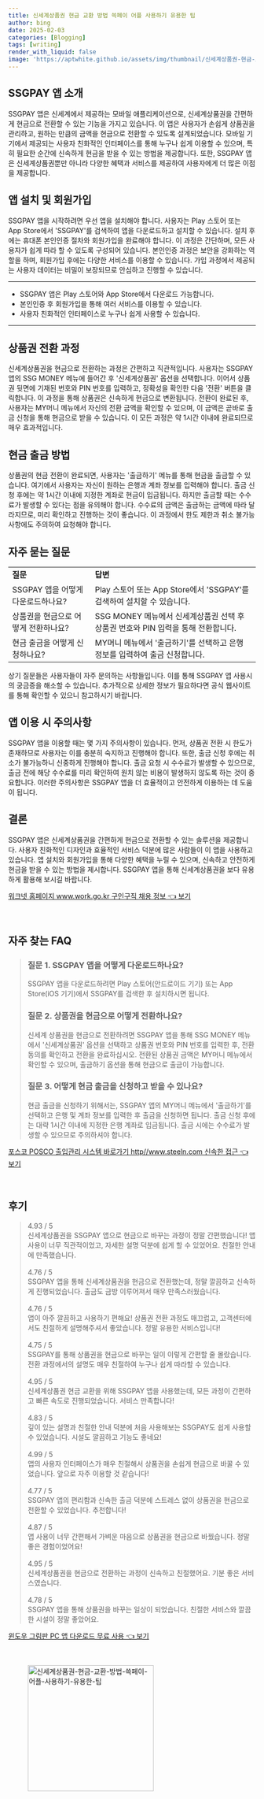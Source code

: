 ```yaml
---
title: 신세계상품권 현금 교환 방법 쓱페이 어플 사용하기 유용한 팁
author: bing
date: 2025-02-03
categories: [Blogging]
tags: [writing]
render_with_liquid: false
image: 'https://aptwhite.github.io/assets/img/thumbnail/신세계상품권-현금-교환-방법-쓱페이-어플-사용하기-유용한-팁.webp'
---
```



<h2 id='SSGPAY 앱 소개'>SSGPAY 앱 소개</h2>

<p>SSGPAY 앱은 신세계에서 제공하는 모바일 애플리케이션으로, 신세계상품권을 간편하게 현금으로 전환할 수 있는 기능을 가지고 있습니다. 이 앱은 사용자가 손쉽게 상품권을 관리하고, 원하는 만큼의 금액을 현금으로 전환할 수 있도록 설계되었습니다. 모바일 기기에서 제공되는 사용자 친화적인 인터페이스를 통해 누구나 쉽게 이용할 수 있으며, 특히 필요한 순간에 신속하게 현금을 받을 수 있는 방법을 제공합니다. 또한, SSGPAY 앱은 신세계상품권뿐만 아니라 다양한 혜택과 서비스를 제공하여 사용자에게 더 많은 이점을 제공합니다.</p>

<h2 id='앱 설치 및 회원가입'>앱 설치 및 회원가입</h2>

<p>SSGPAY 앱을 시작하려면 우선 앱을 설치해야 합니다. 사용자는 Play 스토어 또는 App Store에서 'SSGPAY'를 검색하여 앱을 다운로드하고 설치할 수 있습니다. 설치 후에는 휴대폰 본인인증 절차와 회원가입을 완료해야 합니다. 이 과정은 간단하며, 모든 사용자가 쉽게 따라 할 수 있도록 구성되어 있습니다. 본인인증 과정은 보안을 강화하는 역할을 하며, 회원가입 후에는 다양한 서비스를 이용할 수 있습니다. 가입 과정에서 제공되는 사용자 데이터는 비밀이 보장되므로 안심하고 진행할 수 있습니다.</p>

<hr />

<ul>
    <li>SSGPAY 앱은 Play 스토어와 App Store에서 다운로드 가능합니다.</li>
    <li>본인인증 후 회원가입을 통해 여러 서비스를 이용할 수 있습니다.</li>
    <li> 사용자 친화적인 인터페이스로 누구나 쉽게 사용할 수 있습니다.</li>
</ul>

<hr />

<h2 id='상품권 전환 과정'>상품권 전환 과정</h2>

<p>신세계상품권을 현금으로 전환하는 과정은 간편하고 직관적입니다. 사용자는 SSGPAY 앱의 SSG MONEY 메뉴에 들어간 후 '신세계상품권' 옵션을 선택합니다. 이어서 상품권 뒷면에 기재된 번호와 PIN 번호를 입력하고, 정확성을 확인한 다음 '전환' 버튼을 클릭합니다. 이 과정을 통해 상품권은 신속하게 현금으로 변환됩니다. 전환이 완료된 후, 사용자는 MY머니 메뉴에서 자신의 전환 금액을 확인할 수 있으며, 이 금액은 곧바로 출금 신청을 통해 현금으로 받을 수 있습니다. 이 모든 과정은 약 1시간 이내에 완료되므로 매우 효과적입니다.</p>

<h2 id='현금 출금 방법'>현금 출금 방법</h2>

<p>상품권의 현금 전환이 완료되면, 사용자는 '출금하기' 메뉴를 통해 현금을 출금할 수 있습니다. 여기에서 사용자는 자신이 원하는 은행과 계좌 정보를 입력해야 합니다. 출금 신청 후에는 약 1시간 이내에 지정한 계좌로 현금이 입금됩니다. 하지만 출금할 때는 수수료가 발생할 수 있다는 점을 유의해야 합니다. 수수료의 금액은 출금하는 금액에 따라 달라지므로, 미리 확인하고 진행하는 것이 좋습니다. 이 과정에서 한도 제한과 취소 불가능 사항에도 주의하여 요청해야 합니다.</p>

<h2 id='자주 묻는 질문'>자주 묻는 질문</h2>

<table>
    <tr>
        <td><b>질문</b></td>
        <td><b>답변</b></td>
    </tr>
    <tr>
        <td>SSGPAY 앱을 어떻게 다운로드하나요?</td>
        <td>Play 스토어 또는 App Store에서 'SSGPAY'를 검색하여 설치할 수 있습니다.</td>
    </tr>
    <tr>
        <td>상품권을 현금으로 어떻게 전환하나요?</td>
        <td>SSG MONEY 메뉴에서 신세계상품권 선택 후 상품권 번호와 PIN 입력을 통해 전환합니다.</td>
    </tr>
    <tr>
        <td>현금 출금을 어떻게 신청하나요?</td>
        <td>MY머니 메뉴에서 '출금하기'를 선택하고 은행 정보를 입력하여 출금 신청합니다.</td>
    </tr>
</table>

<p>상기 질문들은 사용자들이 자주 문의하는 사항들입니다. 이를 통해 SSGPAY 앱 사용시의 궁금증을 해소할 수 있습니다. 추가적으로 상세한 정보가 필요하다면 공식 웹사이트를 통해 확인할 수 있으니 참고하시기 바랍니다.</p>

<h2 id='앱 이용 시 주의사항'>앱 이용 시 주의사항</h2>

<p>SSGPAY 앱을 이용할 때는 몇 가지 주의사항이 있습니다. 먼저, 상품권 전환 시 한도가 존재하므로 사용자는 이를 충분히 숙지하고 진행해야 합니다. 또한, 출금 신청 후에는 취소가 불가능하니 신중하게 진행해야 합니다. 출금 요청 시 수수료가 발생할 수 있으므로, 출금 전에 해당 수수료를 미리 확인하여 원치 않는 비용이 발생하지 않도록 하는 것이 중요합니다. 이러한 주의사항은 SSGPAY 앱을 더 효율적이고 안전하게 이용하는 데 도움이 됩니다.</p>

<h2 id='결론'>결론</h2>

<p>SSGPAY 앱은 신세계상품권을 간편하게 현금으로 전환할 수 있는 솔루션을 제공합니다. 사용자 친화적인 디자인과 효율적인 서비스 덕분에 많은 사람들이 이 앱을 사용하고 있습니다. 앱 설치와 회원가입을 통해 다양한 혜택을 누릴 수 있으며, 신속하고 안전하게 현금을 받을 수 있는 방법을 제시합니다. SSGPAY 앱을 통해 신세계상품권을 보다 유용하게 활용해 보시길 바랍니다.</p>


<p><a class="click-button" title="워크넷 홈페이지 www.work.go.kr 구인구직 채용 정보" href="https://aptwhite.github.io/posts/%EC%9B%8C%ED%81%AC%EB%84%B7-%ED%99%88%ED%8E%98%EC%9D%B4%EC%A7%80-www.work.go.kr-%EA%B5%AC%EC%9D%B8%EA%B5%AC%EC%A7%81-%EC%B1%84%EC%9A%A9-%EC%A0%95%EB%B3%B4/" rel="dofollow">워크넷 홈페이지 www.work.go.kr 구인구직 채용 정보 👈 보기</a></p><br>
<h2 id='자주_찾는_FAQ'>자주 찾는 FAQ</h2>
<div itemscope="" itemtype="https://schema.org/FAQPage"> 
<blockquote> 
<div itemscope="" itemprop="mainEntity" itemtype="https://schema.org/Question"> 
<h3 itemprop="name">질문 1. SSGPAY 앱을 어떻게 다운로드하나요?</h3> 
<div itemscope="" itemprop="acceptedAnswer" itemtype="https://schema.org/Answer"> 
<span itemprop="text"> 
<p>SSGPAY 앱을 다운로드하려면 Play 스토어(안드로이드 기기) 또는 App Store(iOS 기기)에서 SSGPAY를 검색한 후 설치하시면 됩니다.</p> 
</span> 
</div> 
</div> 

<div itemscope="" itemprop="mainEntity" itemtype="https://schema.org/Question"> 
<h3 itemprop="name">질문 2. 상품권을 현금으로 어떻게 전환하나요?</h3> 
<div itemscope="" itemprop="acceptedAnswer" itemtype="https://schema.org/Answer"> 
<span itemprop="text"> 
<p>신세계 상품권을 현금으로 전환하려면 SSGPAY 앱을 통해 SSG MONEY 메뉴에서 '신세계상품권' 옵션을 선택하고 상품권 번호와 PIN 번호를 입력한 후, 전환 동의를 확인하고 전환을 완료하십시오. 전환된 상품권 금액은 MY머니 메뉴에서 확인할 수 있으며, 출금하기 옵션을 통해 현금으로 출금이 가능합니다.</p> 
</span> 
</div> 
</div> 

<div itemscope="" itemprop="mainEntity" itemtype="https://schema.org/Question"> 
<h3 itemprop="name">질문 3. 어떻게 현금 출금을 신청하고 받을 수 있나요?</h3> 
<div itemscope="" itemprop="acceptedAnswer" itemtype="https://schema.org/Answer"> 
<span itemprop="text"> 
<p>현금 출금을 신청하기 위해서는, SSGPAY 앱의 MY머니 메뉴에서 '출금하기'를 선택하고 은행 및 계좌 정보를 입력한 후 출금을 신청하면 됩니다. 출금 신청 후에는 대략 1시간 이내에 지정한 은행 계좌로 입금됩니다. 출금 시에는 수수료가 발생할 수 있으므로 주의하셔야 합니다.</p> 
</span> 
</div> 
</div> 
</blockquote> 
</div>
<p><a class="click-button" title="포스코 POSCO 출입관리 시스템 바로가기 http//www.steeln.com 신속한 접근" href="https://aptwhite.github.io/posts/%ED%8F%AC%EC%8A%A4%EC%BD%94-POSCO-%EC%B6%9C%EC%9E%85%EA%B4%80%EB%A6%AC-%EC%8B%9C%EC%8A%A4%ED%85%9C-%EB%B0%94%EB%A1%9C%EA%B0%80%EA%B8%B0-httpwww.steeln.com-%EC%8B%A0%EC%86%8D%ED%95%9C-%EC%A0%91%EA%B7%BC/" rel="dofollow">포스코 POSCO 출입관리 시스템 바로가기 http//www.steeln.com 신속한 접근 👈 보기</a></p><br>
<h2 id='후기'>후기</h2>
<div itemscope itemtype="https://schema.org/Product">
  <blockquote>
  <div itemprop="review" itemscope itemtype="https://schema.org/Review">
      <div itemprop="reviewRating" itemscope itemtype="https://schema.org/Rating"> <span itemprop="ratingValue">4.93</span> / <span itemprop="bestRating">5</span> </div>
      <span itemprop="reviewBody">신세계상품권을 SSGPAY 앱으로 현금으로 바꾸는 과정이 정말 간편했습니다! 앱 사용이 너무 직관적이었고, 자세한 설명 덕분에 쉽게 할 수 있었어요. 친절한 안내에 만족했습니다.</span>
  </div>
  <br>
  <div itemprop="review" itemscope itemtype="https://schema.org/Review">
      <div itemprop="reviewRating" itemscope itemtype="https://schema.org/Rating"> <span itemprop="ratingValue">4.76</span> / <span itemprop="bestRating">5</span> </div>
      <span itemprop="reviewBody">SSGPAY 앱을 통해 신세계상품권을 현금으로 전환했는데, 정말 깔끔하고 신속하게 진행되었습니다. 출금도 금방 이루어져서 매우 만족스러웠습니다.</span>
  </div>
  <br>
  <div itemprop="review" itemscope itemtype="https://schema.org/Review">
      <div itemprop="reviewRating" itemscope itemtype="https://schema.org/Rating"> <span itemprop="ratingValue">4.76</span> / <span itemprop="bestRating">5</span> </div>
      <span itemprop="reviewBody">앱이 아주 깔끔하고 사용하기 편해요! 상품권 전환 과정도 매끄럽고, 고객센터에서도 친절하게 설명해주셔서 좋았습니다. 정말 유용한 서비스입니다!</span>
  </div>
  <br>
  <div itemprop="review" itemscope itemtype="https://schema.org/Review">
      <div itemprop="reviewRating" itemscope itemtype="https://schema.org/Rating"> <span itemprop="ratingValue">4.75</span> / <span itemprop="bestRating">5</span> </div>
      <span itemprop="reviewBody">SSGPAY를 통해 상품권을 현금으로 바꾸는 일이 이렇게 간편할 줄 몰랐습니다. 전환 과정에서의 설명도 매우 친절하여 누구나 쉽게 따라할 수 있습니다.</span>
  </div>
  <br>
  <div itemprop="review" itemscope itemtype="https://schema.org/Review">
      <div itemprop="reviewRating" itemscope itemtype="https://schema.org/Rating"> <span itemprop="ratingValue">4.95</span> / <span itemprop="bestRating">5</span> </div>
      <span itemprop="reviewBody">신세계상품권 현금 교환을 위해 SSGPAY 앱을 사용했는데, 모든 과정이 간편하고 빠른 속도로 진행되었습니다. 서비스 만족합니다!</span>
  </div>
  <br>
  <div itemprop="review" itemscope itemtype="https://schema.org/Review">
      <div itemprop="reviewRating" itemscope itemtype="https://schema.org/Rating"> <span itemprop="ratingValue">4.83</span> / <span itemprop="bestRating">5</span> </div>
      <span itemprop="reviewBody">깊이 있는 설명과 친절한 안내 덕분에 처음 사용해보는 SSGPAY도 쉽게 사용할 수 있었습니다. 시설도 깔끔하고 기능도 좋네요!</span>
  </div>
  <br>
  <div itemprop="review" itemscope itemtype="https://schema.org/Review">
      <div itemprop="reviewRating" itemscope itemtype="https://schema.org/Rating"> <span itemprop="ratingValue">4.99</span> / <span itemprop="bestRating">5</span> </div>
      <span itemprop="reviewBody">앱의 사용자 인터페이스가 매우 친절해서 상품권을 손쉽게 현금으로 바꿀 수 있었습니다. 앞으로 자주 이용할 것 같습니다!</span>
  </div>
  <br>
  <div itemprop="review" itemscope itemtype="https://schema.org/Review">
      <div itemprop="reviewRating" itemscope itemtype="https://schema.org/Rating"> <span itemprop="ratingValue">4.77</span> / <span itemprop="bestRating">5</span> </div>
      <span itemprop="reviewBody">SSGPAY 앱의 편리함과 신속한 출금 덕분에 스트레스 없이 상품권을 현금으로 전환할 수 있었습니다. 추천합니다!</span>
  </div>
  <br>
  <div itemprop="review" itemscope itemtype="https://schema.org/Review">
      <div itemprop="reviewRating" itemscope itemtype="https://schema.org/Rating"> <span itemprop="ratingValue">4.87</span> / <span itemprop="bestRating">5</span> </div>
      <span itemprop="reviewBody">앱 사용이 너무 간편해서 가벼운 마음으로 상품권을 현금으로 바꿨습니다. 정말 좋은 경험이었어요!</span>
  </div>
  <br>
  <div itemprop="review" itemscope itemtype="https://schema.org/Review">
      <div itemprop="reviewRating" itemscope itemtype="https://schema.org/Rating"> <span itemprop="ratingValue">4.95</span> / <span itemprop="bestRating">5</span> </div>
      <span itemprop="reviewBody">신세계상품권을 현금으로 전환하는 과정이 신속하고 친절했어요. 기분 좋은 서비스였습니다.</span>
  </div>
  <br>
  <div itemprop="review" itemscope itemtype="https://schema.org/Review">
      <div itemprop="reviewRating" itemscope itemtype="https://schema.org/Rating"> <span itemprop="ratingValue">4.78</span> / <span itemprop="bestRating">5</span> </div>
      <span itemprop="reviewBody">SSGPAY 앱을 통해 상품권을 바꾸는 일상이 되었습니다. 친절한 서비스와 깔끔한 시설이 정말 좋았어요.</span>
  </div>
  </blockquote>
</div>
<p><a class="click-button" title="윈도우 그림판 PC 앱 다운로드 무료 사용" href="https://aptwhite.github.io/posts/%EC%9C%88%EB%8F%84%EC%9A%B0-%EA%B7%B8%EB%A6%BC%ED%8C%90-PC-%EC%95%B1-%EB%8B%A4%EC%9A%B4%EB%A1%9C%EB%93%9C-%EB%AC%B4%EB%A3%8C-%EC%82%AC%EC%9A%A9/" rel="dofollow">윈도우 그림판 PC 앱 다운로드 무료 사용 👈 보기</a></p><br>
<figure class="image"><img src="https://aptwhite.github.io/assets/img/thumbnail/신세계상품권-현금-교환-방법-쓱페이-어플-사용하기-유용한-팁.webp" alt="신세계상품권-현금-교환-방법-쓱페이-어플-사용하기-유용한-팁" width="256" height="256"></figure>
